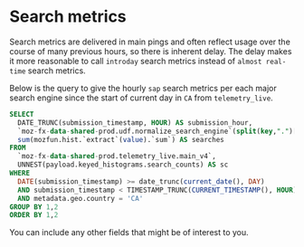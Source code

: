# Search metrics

Search metrics are delivered in main pings and often reflect usage over the course of many previous hours, so there is inherent delay. The delay makes it more reasonable to call `introday` search metrics instead of `almost real-time` search metrics. 

Below is the query to give the hourly `sap` search metrics per each major search engine since the start of current day in `CA` from `telemetry_live`.

```sql
SELECT
  DATE_TRUNC(submission_timestamp, HOUR) AS submission_hour, 
  `moz-fx-data-shared-prod.udf.normalize_search_engine`(split(key,".")[offset(0)]) as normalized_engine,
  sum(mozfun.hist.`extract`(value).`sum`) AS searches
FROM
  `moz-fx-data-shared-prod.telemetry_live.main_v4`,
  UNNEST(payload.keyed_histograms.search_counts) AS sc
WHERE
  DATE(submission_timestamp) >= date_trunc(current_date(), DAY)
  AND submission_timestamp < TIMESTAMP_TRUNC(CURRENT_TIMESTAMP(), HOUR)
  AND metadata.geo.country = 'CA'
GROUP BY 1,2
ORDER BY 1,2
```
You can include any other fields that might be of interest to you.
